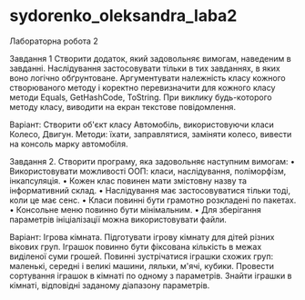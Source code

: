 # sydorenko_oleksandra_laba2
Лабораторна робота 2

Завдання 1
Створити додаток, який задовольняє вимогам, наведеним в завданні. Наслідування застосовувати тільки в тих завданнях,
в яких воно логічно обґрунтоване. Аргументувати належність класу кожного створюваного методу і коректно перевизначити для кожного класу
методи Equals, GetHashCode, ToString. При виклику будь-которого методу класу, виводити на екран текстове повідомлення. 

Варіант: Створити об'єкт класу Автомобіль, використовуючи класи Колесо, Двигун. 
Методи: їхати, заправлятися, заміняти колесо, вивести на консоль марку автомобіля.

Завдання 2.
Створити програму, яка задовольняє наступним вимогам:
• Використовувати можливості ООП: класи, наслідування, поліморфізм, інкапсуляція.
• Кожен клас повинен мати змістовну назву та інформативний склад.
• Наслідування має застосовуватися тільки тоді, коли це має сенс.
• Класи повинні бути грамотно розкладені по пакетах.
• Консольне меню повинно бути мінімальним.
• Для зберігання параметрів ініціалізації можна використовувати файли.

Варіант: Ігрова кімната. Підготувати ігрову кімнату для дітей різних вікових груп.
Іграшок повинно бути фіксована кількість в межах виділеної суми грошей.
Повинні зустрічатися іграшки схожих груп: маленькі, середні і великі машини, ляльки, м'ячі, кубики. 
Провести сортування іграшок в кімнаті по одному з параметрів.
Знайти іграшки в кімнаті, відповідні заданому діапазону параметрів.
